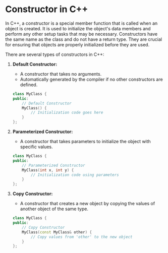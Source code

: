 # Constructor in C++
In C++, a constructor is a special member function that is called when an object is created. It is used to initialize the object's data members and perform any other setup tasks that may be necessary. Constructors have the same name as the class and do not have a return type. They are crucial for ensuring that objects are properly initialized before they are used.

There are several types of constructors in C++:

1. **Default Constructor:**
   - A constructor that takes no arguments.
   - Automatically generated by the compiler if no other constructors are defined.

   ```cpp
   class MyClass {
   public:
       // Default Constructor
       MyClass() {
           // Initialization code goes here
       }
   };
   ```

2. **Parameterized Constructor:**
   - A constructor that takes parameters to initialize the object with specific values.

   ```cpp
   class MyClass {
   public:
       // Parameterized Constructor
       MyClass(int x, int y) {
           // Initialization code using parameters
       }
   };
   ```

3. **Copy Constructor:**
   - A constructor that creates a new object by copying the values of another object of the same type.

   ```cpp
   class MyClass {
   public:
       // Copy Constructor
       MyClass(const MyClass& other) {
           // Copy values from 'other' to the new object
       }
   };
   ```

